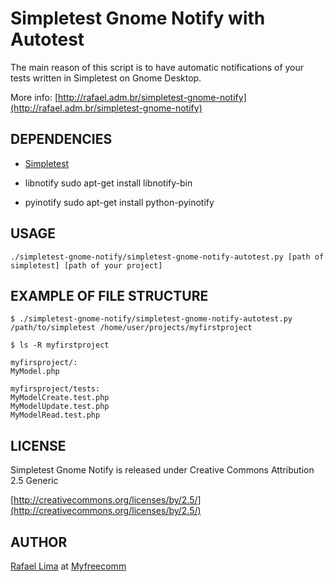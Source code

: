 Simpletest Gnome Notify with Autotest
===================================

The main reason of this script is to have automatic notifications of your tests
written in Simpletest on Gnome Desktop.

More info: [http://rafael.adm.br/simpletest-gnome-notify](http://rafael.adm.br/simpletest-gnome-notify)

DEPENDENCIES
-------------

* [Simpletest](http://simpletest.org/)

* libnotify
  sudo apt-get install libnotify-bin

* pyinotify
  sudo apt-get install python-pyinotify

USAGE
------

    ./simpletest-gnome-notify/simpletest-gnome-notify-autotest.py [path of simpletest] [path of your project]

EXAMPLE OF FILE STRUCTURE
--------------------------

    $ ./simpletest-gnome-notify/simpletest-gnome-notify-autotest.py /path/to/simpletest /home/user/projects/myfirstproject

    $ ls -R myfirstproject

    myfirsproject/:
    MyModel.php

    myfirsproject/tests:
    MyModelCreate.test.php
    MyModelUpdate.test.php
    MyModelRead.test.php

LICENSE
--------

Simpletest Gnome Notify is released under Creative Commons Attribution 2.5 Generic

[http://creativecommons.org/licenses/by/2.5/](http://creativecommons.org/licenses/by/2.5/)

AUTHOR
-------

[Rafael Lima](http://rafael.adm.br) at [Myfreecomm](http://myfreecomm.com.br)

